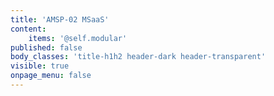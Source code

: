 ```yaml
---
title: 'AMSP-02 MSaaS'
content:
    items: '@self.modular'
published: false
body_classes: 'title-h1h2 header-dark header-transparent'
visible: true
onpage_menu: false
---
```


